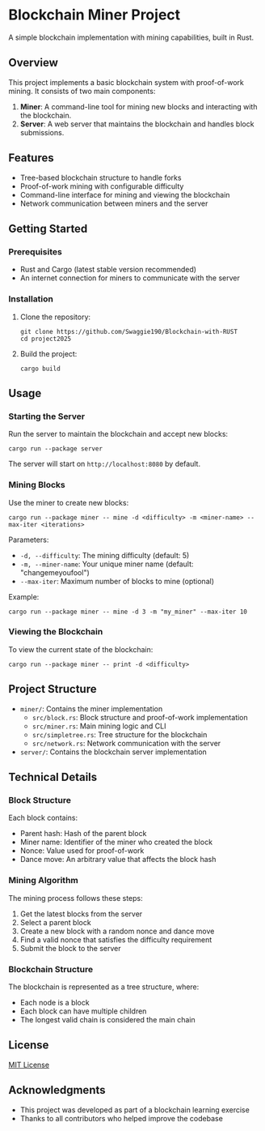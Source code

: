 # Blockchain Miner Project

A simple blockchain implementation with mining capabilities, built in Rust.

## Overview

This project implements a basic blockchain system with proof-of-work mining. It consists of two main components:

1. **Miner**: A command-line tool for mining new blocks and interacting with the blockchain.
2. **Server**: A web server that maintains the blockchain and handles block submissions.

## Features

- Tree-based blockchain structure to handle forks
- Proof-of-work mining with configurable difficulty
- Command-line interface for mining and viewing the blockchain
- Network communication between miners and the server

## Getting Started

### Prerequisites

- Rust and Cargo (latest stable version recommended)
- An internet connection for miners to communicate with the server

### Installation

1. Clone the repository:
   ```
   git clone https://github.com/Swaggie190/Blockchain-with-RUST
   cd project2025
   ```

2. Build the project:
   ```
   cargo build
   ```

## Usage

### Starting the Server

Run the server to maintain the blockchain and accept new blocks:

```
cargo run --package server
```

The server will start on `http://localhost:8080` by default.

### Mining Blocks

Use the miner to create new blocks:

```
cargo run --package miner -- mine -d <difficulty> -m <miner-name> --max-iter <iterations>
```

Parameters:
- `-d, --difficulty`: The mining difficulty (default: 5)
- `-m, --miner-name`: Your unique miner name (default: "changemeyoufool")
- `--max-iter`: Maximum number of blocks to mine (optional)

Example:
```
cargo run --package miner -- mine -d 3 -m "my_miner" --max-iter 10
```

### Viewing the Blockchain

To view the current state of the blockchain:

```
cargo run --package miner -- print -d <difficulty>
```

## Project Structure

- `miner/`: Contains the miner implementation
  - `src/block.rs`: Block structure and proof-of-work implementation
  - `src/miner.rs`: Main mining logic and CLI
  - `src/simpletree.rs`: Tree structure for the blockchain
  - `src/network.rs`: Network communication with the server
- `server/`: Contains the blockchain server implementation

## Technical Details

### Block Structure

Each block contains:
- Parent hash: Hash of the parent block
- Miner name: Identifier of the miner who created the block
- Nonce: Value used for proof-of-work
- Dance move: An arbitrary value that affects the block hash

### Mining Algorithm

The mining process follows these steps:
1. Get the latest blocks from the server
2. Select a parent block
3. Create a new block with a random nonce and dance move
4. Find a valid nonce that satisfies the difficulty requirement
5. Submit the block to the server

### Blockchain Structure

The blockchain is represented as a tree structure, where:
- Each node is a block
- Each block can have multiple children
- The longest valid chain is considered the main chain

## License

[MIT License](LICENSE)

## Acknowledgments

- This project was developed as part of a blockchain learning exercise
- Thanks to all contributors who helped improve the codebase
